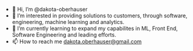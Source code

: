 - 👋 Hi, I’m @dakota-oberhauser
- 👀 I’m interested in providing solutions to customers, through software, engineering, machine learning and analytics.
- 🌱 I’m currently learning to expand my capabilites in ML, Front End, Software Engineering and leading efforts.
- 📫 How to reach me dakota.oberhauser@gmail.com
